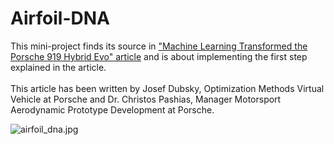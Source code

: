 # Airfoil-DNA

This mini-project finds its source in ["Machine Learning Transformed the Porsche 919 Hybrid Evo" article](https://newsroom.porsche.com/en/porsche-digital/porsche-digital-919-hybrid-evo-technology-machine-learning-josef-dubsky-christos-pashias.html) and is about implementing the first step explained in the article. <br>
<br>This article has been written by Josef Dubsky, Optimization Methods Virtual Vehicle at Porsche and Dr. Christos Pashias, Manager Motorsport Aerodynamic Prototype Development at Porsche.

![airfoil_dna.jpg](attachment:airfoil_dna.jpg)